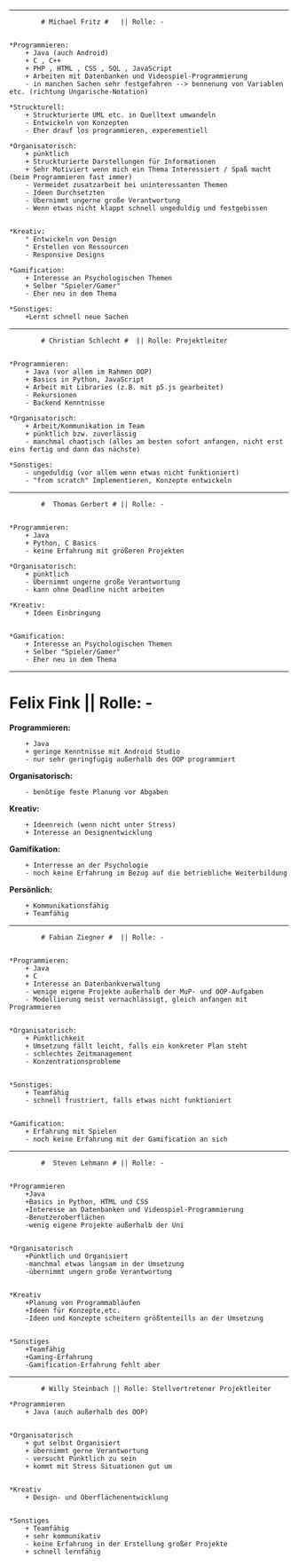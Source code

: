 ﻿-----------------------------------------------------------------------
			# Michael Fritz #	|| Rolle: -


	*Programmieren:
		+ Java (auch Android)
		+ C , C++
		+ PHP , HTML , CSS , SQL , JavaScript
		+ Arbeiten mit Datenbanken und Videospiel-Programmierung
		- in manchen Sachen sehr festgefahren --> bennenung von Variablen etc. (richtung Ungarische-Notation)
	
	*Struckturell:
		+ Struckturierte UML etc. in Quelltext umwandeln  
		- Entwickeln von Konzepten
		- Eher drauf los programmieren, experementiell

	*Organisatorisch:
		+ pünktlich
		+ Struckturierte Darstellungen für Informationen
		+ Sehr Motiviert wenn mich ein Thema Interessiert / Spaß macht (beim Programmieren fast immer)
		- Vermeidet zusatzarbeit bei uninteressanten Themen
		- Ideen Durchsetzten	 
		- Übernimmt ungerne große Verantwortung
		- Wenn etwas nicht klappt schnell ungeduldig und festgebissen
		

	*Kreativ:
		° Entwickeln von Design
		° Erstellen von Ressourcen
		- Responsive Designs

	*Gamification:
		+ Interesse an Psychologischen Themen
		+ Selber "Spieler/Gamer"
		- Eher neu in dem Thema
	
	*Sonstiges:
		+Lernt schnell neue Sachen
		

-------------------------------------------------------------------------

			# Christian Schlecht #	|| Rolle: Projektleiter
	
	
	*Programmieren:
		+ Java (vor allem im Rahmen OOP)
		+ Basics in Python, JavaScript
		+ Arbeit mit Libraries (z.B. mit p5.js gearbeitet)
		- Rekursionen
		- Backend Kenntnisse
	
	*Organisatorisch:
		+ Arbeit/Kommunikation im Team
		+ pünktlich bzw. zuverlässig
		- manchmal chaotisch (alles am besten sofort anfangen, nicht erst eins fertig und dann das nächste)
	
	*Sonstiges:
		- ungeduldig (vor allem wenn etwas nicht funktioniert)
		- "from scratch" Implementieren, Konzepte entwickeln
		
-----------------------------------------------------------------------
			#  Thomas Gerbert #	|| Rolle: -


	*Programmieren:
		+ Java
		+ Python, C Basics
		- keine Erfahrung mit größeren Projekten

	*Organisatorisch:
		+ pünktlich	 
		- Übernimmt ungerne große Verantwortung
		- kann ohne Deadline nicht arbeiten

	*Kreativ:
		+ Ideen Einbringung


	*Gamification:
		+ Interesse an Psychologischen Themen
		+ Selber "Spieler/Gamer"
		- Eher neu in dem Thema
		
		
---

Felix Fink || Rolle: -
============================


**Programmieren:**

		+ Java 
		+ geringe Kenntnisse mit Android Studio
		- nur sehr geringfügig außerhalb des OOP programmiert


**Organisatorisch:**

		- benötige feste Planung vor Abgaben


**Kreativ:**

		+ Ideenreich (wenn nicht unter Stress)
		+ Interesse an Designentwicklung


**Gamifikation:**

		+ Interresse an der Psychologie
		- noch keine Erfahrung im Bezug auf die betriebliche Weiterbildung


**Persönlich:**

		+ Kommunikationsfähig
		+ Teamfähig


---

			# Fabian Ziegner #	|| Rolle: -
	
	
	*Programmieren:
		+ Java
		+ C
		+ Interesse an Datenbankverwaltung
		- wenige eigene Projekte außerhalb der MuP- und OOP-Aufgaben
		- Modellierung meist vernachlässigt, gleich anfangen mit Programmieren
		
	
	*Organisatorisch:
		+ Pünktlichkeit
		+ Umsetzung fällt leicht, falls ein konkreter Plan steht
		- schlechtes Zeitmanagement
		- Konzentrationsprobleme
	
	
	*Sonstiges:
		+ Teamfähig
		- schnell frustriert, falls etwas nicht funktioniert
		
		
	*Gamification:
		+ Erfahrung mit Spielen
		- noch keine Erfahrung mit der Gamification an sich
		
-------------------------------------------------------------------------

			#  Steven Lehmann # || Rolle: -
			
			
	*Programmieren
		+Java
		+Basics in Python, HTML und CSS
		+Interesse an Datenbanken und Videospiel-Programmierung
		-Benutzeroberflächen
		-wenig eigene Projekte außerhalb der Uni
		
	
	*Organisatorisch
		+Pünktlich und Organisiert
		-manchmal etwas langsam in der Umsetzung
		-übernimmt ungern große Verantwortung
		

	*Kreativ
		+Planung von Programmabläufen
		+Ideen für Konzepte,etc. 
		-Ideen und Konzepte scheitern größtenteills an der Umsetzung
		

	*Sonstiges
		+Teamfähig
		+Gaming-Erfahrung
		-Gamification-Erfahrung fehlt aber

-------------------------------------------------------------------------
            # Willy Steinbach || Rolle: Stellvertretener Projektleiter 
            
    *Programmieren
        + Java (auch außerhalb des OOP)
        
        
    *Organisatorisch
        + gut selbst Organisiert
        + übernimmt gerne Verantwortung
        - versucht Pünktlich zu sein
        + kommt mit Stress Situationen gut um
    
    
    *Kreativ
        + Design- und Oberflächenentwicklung
    
    
    *Sonstiges
        + Teamfähig
        + sehr kommunikativ
        - keine Erfahrung in der Erstellung großer Projekte
        + schnell lernfähig
    